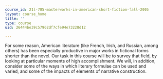 ```yaml
---
course_id: 21l-705-masterworks-in-american-short-fiction-fall-2005
layout: course_home
title: ''
type: course
uid: 26444be39c57962df7cfe94e73228d12

---
```

For some reason, American literature (like French, Irish, and Russian, among others) has been especially productive in major works in fictional forms shorter than the novel. Our task in this course will be to survey that field, by looking at particular moments of high accomplishment. We will, in addition, consider some of the ways in which literary formulae can be used and varied, and some of the impacts of elements of narrative construction.
